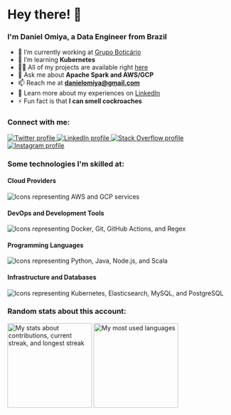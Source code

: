 # Hey there! 👋
### I'm Daniel Omiya, a Data Engineer from Brazil

- 🔭 I’m currently working at [Grupo Boticário](https://github.com/grupoboticario)
- 🌱 I’m learning **Kubernetes**
- 👨‍💻 All of my projects are available right [here](https://github.com/danielomiya)
- 💬 Ask me about **Apache Spark and AWS/GCP**
- 📫 Reach me at **<danielomiya@gmail.com>**
- 📄 Learn more about my experiences on [LinkedIn](https://www.linkedin.com/in/danielomiya)
- ⚡ Fun fact is that **I can smell cockroaches**

### Connect with me:

<p align="left">
  <a href="https://twitter.com/danielomiya_" target="blank">
    <picture>
      <source media="(prefers-color-scheme: dark)" srcset="https://skillicons.dev/icons?i=twitter&theme=dark">
      <img alt="Twitter profile" src="https://skillicons.dev/icons?i=twitter&theme=light">
    </picture>
  </a>
  <a href="https://linkedin.com/in/danielomiya" target="blank">
    <picture>
      <source media="(prefers-color-scheme: dark)" srcset="https://skillicons.dev/icons?i=linkedin&theme=dark">
      <img alt="LinkedIn profile" src="https://skillicons.dev/icons?i=linkedin&theme=light">
    </picture>
  </a>
  <a href="https://stackoverflow.com/users/8822545" target="blank">
    <picture>
      <source media="(prefers-color-scheme: dark)" srcset="https://skillicons.dev/icons?i=stackoverflow&theme=dark">
      <img alt="Stack Overflow profile" src="https://skillicons.dev/icons?i=stackoverflow&theme=light">
    </picture>
  </a>
  <a href="https://instagram.com/danielomiya" target="blank">
    <picture>
      <source media="(prefers-color-scheme: dark)" srcset="https://skillicons.dev/icons?i=instagram&theme=dark">
      <img alt="Instagram profile" src="https://skillicons.dev/icons?i=instagram&theme=light">
    </picture>
  </a>
</p>

### Some technologies I'm skilled at:

#### Cloud Providers
<picture>
  <source media="(prefers-color-scheme: dark)" srcset="https://skillicons.dev/icons?i=aws%2Cgcp&theme=dark">
  <img alt="Icons representing AWS and GCP services" src="https://skillicons.dev/icons?i=aws%2Cgcp&theme=light">
</picture>

#### DevOps and Development Tools
<picture>
  <source media="(prefers-color-scheme: dark)" srcset="https://skillicons.dev/icons?i=docker%2Cgit%2Cgithubactions%2Cregex&theme=dark">
  <img alt="Icons representing Docker, Git, GitHub Actions, and Regex" src="https://skillicons.dev/icons?i=docker%2Cgit%2Cgithubactions%2Cregex&theme=light">
</picture>

#### Programming Languages
<picture>
  <source media="(prefers-color-scheme: dark)" srcset="https://skillicons.dev/icons?i=python%2Cjava%2Cnodejs%2Cscala&theme=dark">
  <img alt="Icons representing Python, Java, Node.js, and Scala" src="https://skillicons.dev/icons?i=python%2Cjava%2Cnodejs%2Cscala&theme=light">
</picture>

#### Infrastructure and Databases
<picture>
  <source media="(prefers-color-scheme: dark)" srcset="https://skillicons.dev/icons?i=kubernetes%2Celasticsearch%2Cmysql%2Cpostgres&theme=dark">
  <img alt="Icons representing Kubernetes, Elasticsearch, MySQL, and PostgreSQL" src="https://skillicons.dev/icons?i=kubernetes%2Celasticsearch%2Cmysql%2Cpostgres&theme=light">
</picture>

### Random stats about this account:

<picture>
  <source media="(prefers-color-scheme: dark)" height="190" srcset="https://github-readme-streak-stats.herokuapp.com/?user=danielomiya&theme=dark&hide_border=false&exclude_days=Sat%2CSun">
  <img alt="My stats about contributions, current streak, and longest streak" height="190" src="https://github-readme-streak-stats.herokuapp.com/?user=danielomiya&theme=light&hide_border=false&exclude_days=Sat%2CSun">
</picture>

<picture>
  <source media="(prefers-color-scheme: dark)" height="190" srcset="https://github-readme-stats.vercel.app/api/top-langs?username=danielomiya&theme=dark&show_icons=true&locale=en&layout=compact&hide=html">
  <img alt="My most used languages" height="190" src="https://github-readme-stats.vercel.app/api/top-langs?username=danielomiya&theme=light&show_icons=true&locale=en&layout=compact&hide=html">
</picture>

